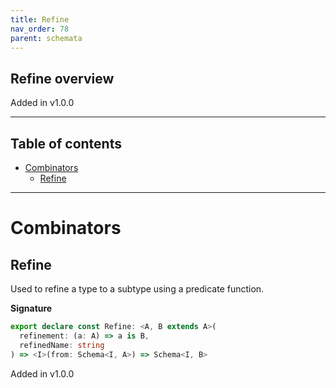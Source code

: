 ```yaml
---
title: Refine
nav_order: 78
parent: schemata
---
```


## Refine overview

Added in v1.0.0

---

<h2 class="text-delta">Table of contents</h2>

- [Combinators](#combinators)
  - [Refine](#refine)

---

# Combinators

## Refine

Used to refine a type to a subtype using a predicate function.

**Signature**

```ts
export declare const Refine: <A, B extends A>(
  refinement: (a: A) => a is B,
  refinedName: string
) => <I>(from: Schema<I, A>) => Schema<I, B>
```

Added in v1.0.0

